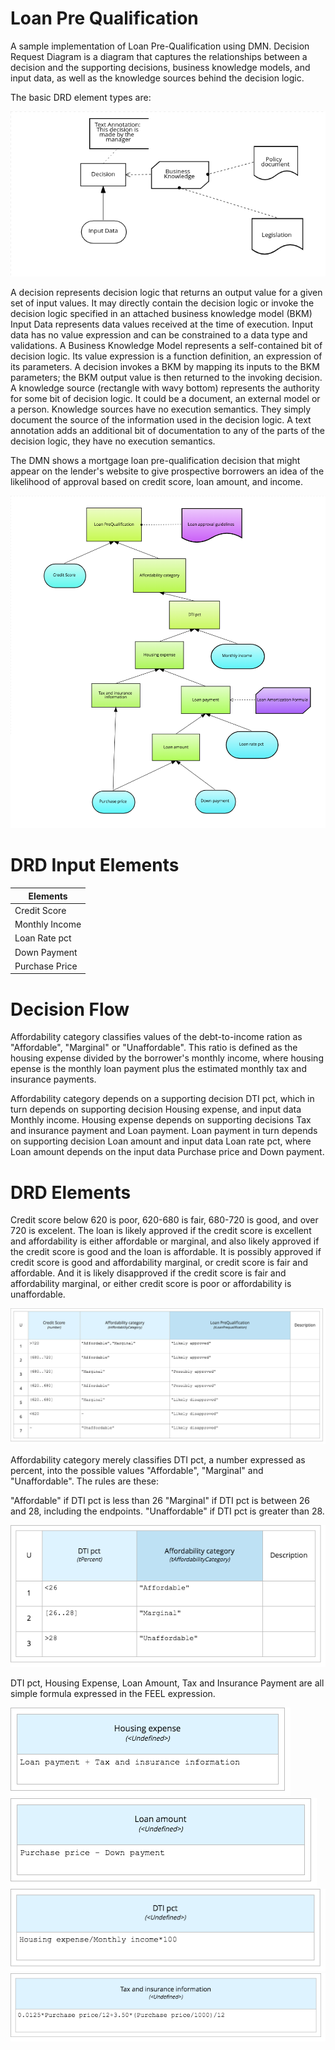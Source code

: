 Loan Pre Qualification
=======================

A sample implementation of Loan Pre-Qualification using DMN. Decision Request Diagram is a diagram that captures the relationships between a decision and the supporting decisions, business knowledge models, and input data, as well as the knowledge sources behind the decision logic. 

The basic DRD element types are: 

![](https://raw.githubusercontent.com/snandakumar87/loan-pre-qualification-dmn/master/DMN_overview.png)

A decision represents decision logic that returns an output value for a given set of input values. It may directly contain the decision logic or invoke the decision logic specified in an attached business knowledge model (BKM)
Input Data represents data values received at the time of execution. Input data has no value expression and can be constrained to a data type and validations.
A Business Knowledge Model represents a self-contained bit of decision logic. Its value expression is a function definition, an expression of its parameters. A decision invokes a BKM by mapping its inputs to the BKM parameters; the BKM output value is then returned to the invoking decision.
A knowledge source (rectangle with wavy bottom) represents the authority for some bit of decision logic. It could be a document, an external model or a person. Knowledge sources have no execution semantics. They simply document the source of the information used in the decision logic.
A text annotation adds an additional bit of documentation to any of the parts of the decision logic, they have no execution semantics.

The DMN shows a mortgage loan pre-qualification decision that might appear on the lender's website to give prospective borrowers an idea of the likelihood of approval based on credit score, loan amount, and income.

![](https://raw.githubusercontent.com/snandakumar87/loan-pre-qualification-dmn/master/Loan_prequalification_overview.png)

DRD Input Elements
==================

Elements        | 
-------------   | 
Credit Score    | 
Monthly Income  |
Loan Rate pct   |
Down Payment    |
Purchase Price  |

Decision Flow
==============

Affordability category classifies values of the debt-to-income ration as "Affordable", "Marginal" or "Unaffordable". This ratio is defined as the housing expense divided by the borrower's monthly income, where housing epense is the monthly loan payment plus the estimated monthly tax and insurance payments.

Affordability category depends on a supporting decision DTI pct, which in turn depends on supporting decision Housing expense, and input data Monthly income. Housing expense depends on supporting decisions Tax and insurance payment and Loan payment. Loan payment in turn depends on supporting decision Loan amount and input data Loan rate pct, where Loan amount depends on the input data Purchase price and Down payment.

DRD Elements
=============

Credit score below 620 is poor, 620-680 is fair, 680-720 is good, and over 720 is excelent. The loan is likely approved if the credit score is excellent and affordability is either affordable or marginal, and also likely approved if the credit score is good and the loan is affordable. It is possibly approved if credit score is good and affordability marginal, or credit score is fair and affordable. And it is likely disapproved if the credit score is fair and affordability marginal, or either credit score is poor or affordability is unaffordable.

![](https://raw.githubusercontent.com/snandakumar87/loan-pre-qualification-dmn/master/loan_prequal.png)

Affordability category merely classifies DTI pct, a number expressed as percent, into the possible values "Affordable", "Marginal" and "Unaffordable". The rules are these:

"Affordable" if DTI pct is less than 26
"Marginal" if DTI pct is between 26 and 28, including the endpoints.
"Unaffordable" if DTI pct is greater than 28.

![](https://raw.githubusercontent.com/snandakumar87/loan-pre-qualification-dmn/master/affordavility_category.png)

DTI pct, Housing Expense, Loan Amount, Tax and Insurance Payment are all simple formula expressed in the FEEL expression.

![](https://github.com/snandakumar87/loan-pre-qualification-dmn/blob/master/housing_expense.png)
![](https://raw.githubusercontent.com/snandakumar87/loan-pre-qualification-dmn/master/loan_amount.png)
![](https://raw.githubusercontent.com/snandakumar87/loan-pre-qualification-dmn/master/DTI_pct.png)
![](https://raw.githubusercontent.com/snandakumar87/loan-pre-qualification-dmn/master/tax_information.png)


